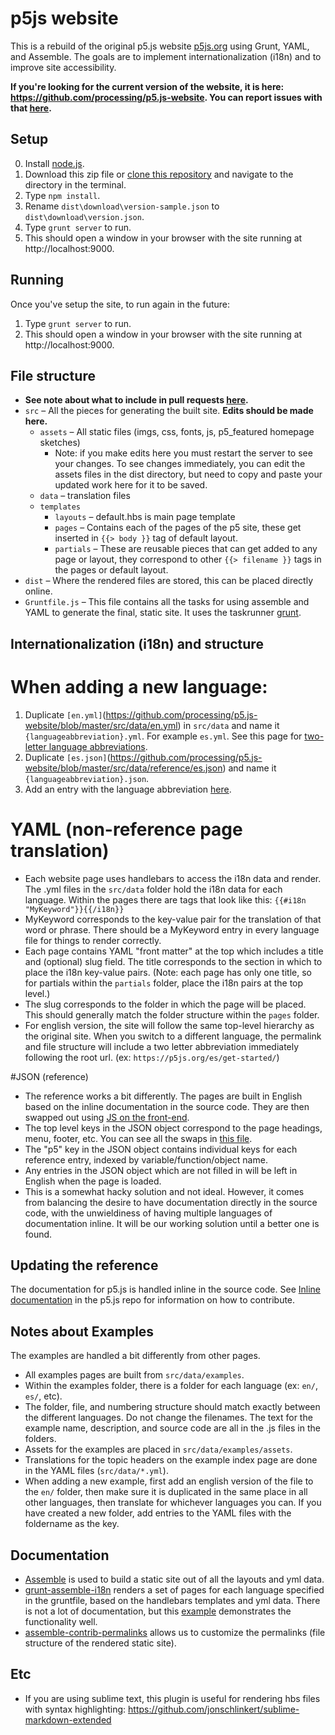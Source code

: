 # p5js website

This is a rebuild of the original p5.js website [p5js.org](https://p5js.org) using Grunt, YAML, and Assemble. The goals are to implement internationalization (i18n) and to improve site accessibility.

**If you're looking for the current version of the website, it is here: https://github.com/processing/p5.js-website. You can report issues with that [here](https://github.com/processing/p5.js-website/issues).**

## Setup

0. Install [node.js](https://nodejs.org/en/download/).
1. Download this zip file or [clone this repository](https://help.github.com/articles/cloning-a-repository/) and navigate to the directory in the terminal.
2. Type `npm install`.
2. Rename `dist\download\version-sample.json` to `dist\download\version.json`.
2. Type `grunt server` to run.
3. This should open a window in your browser with the site running at http://localhost:9000.


## Running

Once you've setup the site, to run again in the future:

1. Type `grunt server` to run.
2. This should open a window in your browser with the site running at http://localhost:9000.

## File structure

* __See note about what to include in pull requests [here](https://github.com/processing/p5.js-website/wiki/Pull-requests).__
* `src` – All the pieces for generating the built site. __Edits should be made here.__
  * `assets` – All static files (imgs, css, fonts, js, p5_featured homepage sketches)
    * Note: if you make edits here you must restart the server to see your changes. To see changes immediately, you can edit the assets files in the dist directory, but need to copy and paste your updated work here for it to be saved.
  * `data` – translation files
  * `templates`
    * `layouts` – default.hbs is main page template
    * `pages` – Contains each of the pages of the p5 site, these get inserted in `{{> body }}` tag of default layout.
    * `partials` – These are reusable pieces that can get added to any page or layout, they correspond to other `{{> filename }}` tags in the pages or default layout.
* `dist` – Where the rendered files are stored, this can be placed directly online.
* `Gruntfile.js` – This file contains all the tasks for using assemble and YAML to generate the final, static site. It uses the taskrunner [grunt](http://gruntjs.com/).

## Internationalization (i18n) and structure

# When adding a new language:

1. Duplicate `[en.yml]`(https://github.com/processing/p5.js-website/blob/master/src/data/en.yml) in `src/data` and name it `{languageabbreviation}.yml`. For example `es.yml`. See this page for [two-letter language abbreviations](https://www.abbreviations.com/acronyms/LANGUAGES2L).
2. Duplicate `[es.json]`(https://github.com/processing/p5.js-website/blob/master/src/data/reference/es.json) and name it `{languageabbreviation}.json`.
3. Add an entry with the language abbreviation [here](https://github.com/processing/p5.js-website/blob/master/Gruntfile.js#L90).

# YAML (non-reference page translation)

* Each website page uses handlebars to access the i18n data and render. The .yml files in the `src/data` folder hold the i18n data for each language. Within the pages there are tags that look like this: `{{#i18n "MyKeyword"}}{{/i18n}}`
* MyKeyword corresponds to the key-value pair for the translation of that word or phrase. There should be a MyKeyword entry in every language file for things to render correctly.
* Each page contains YAML "front matter" at the top which includes a title and (optional) slug field. The title corresponds to the section in which to place the i18n key-value pairs. (Note: each page has only one title, so for partials within the `partials` folder, place the i18n pairs at the top level.)
* The slug corresponds to the folder in which the page will be placed. This should generally match the folder structure within the `pages` folder.
* For english version, the site will follow the same top-level hierarchy as the original site. When you switch to a different language, the permalink and file structure will include a two letter abbreviation immediately following the root url. (ex: `https://p5js.org/es/get-started/`)
 
 #JSON (reference)
 * The reference works a bit differently. The pages are built in English based on the inline documentation in the source code. They are then swapped out using [JS on the front-end](https://github.com/processing/p5.js-website/blob/master/dist/reference/index.html#L130).
 * The top level keys in the JSON object correspond to the page headings, menu, footer, etc. You can see all the swaps in [this file](https://github.com/processing/p5.js-website/blob/master/dist/reference/index.html#L130).
 * The "p5" key in the JSON object contains individual keys for each reference entry, indexed by variable/function/object name.
 * Any entries in the JSON object which are not filled in will be left in English when the page is loaded.
 * This is a somewhat hacky solution and not ideal. However, it comes from balancing the desire to have documentation directly in the source code, with the unwieldiness of having multiple languages of documentation inline. It will be our working solution until a better one is found.


## Updating the reference

The documentation for p5.js is handled inline in the source code. See [Inline documentation](https://github.com/processing/p5.js/wiki/Inline-documentation) in the p5.js repo for information on how to contribute.

## Notes about Examples

The examples are handled a bit differently from other pages.

* All examples pages are built from `src/data/examples`.
* Within the examples folder, there is a folder for each language (ex: `en/`, `es/`, etc).
* The folder, file, and numbering structure should match exactly between the different languages. Do not change the filenames. The text for the example name, description, and source code are all in the .js files in the folders.
* Assets for the examples are placed in `src/data/examples/assets`.
* Translations for the topic headers on the example index page are done in the YAML files (`src/data/*.yml`).
* When adding a new example, first add an english version of the file to the `en/` folder, then make sure it is duplicated in the same place in all other languages, then translate for whichever languages you can. If you have created a new folder, add entries to the YAML files with the foldername as the key.


## Documentation

* [Assemble](http://assemble.io/) is used to build a static site out of all the layouts and yml data.
* [grunt-assemble-i18n](https://github.com/assemble/grunt-assemble-i18n) renders a set of pages for each language specified in the gruntfile, based on the handlebars templates and yml data. There is not a lot of documentation, but this [example](https://github.com/LaurentGoderre/i18n-demo) demonstrates the functionality well.
* [assemble-contrib-permalinks](https://github.com/assemble/assemble-permalinks) allows us to customize the permalinks (file structure of the rendered static site).

## Etc

* If you are using sublime text, this plugin is useful for rendering hbs files with syntax highlighting: https://github.com/jonschlinkert/sublime-markdown-extended
